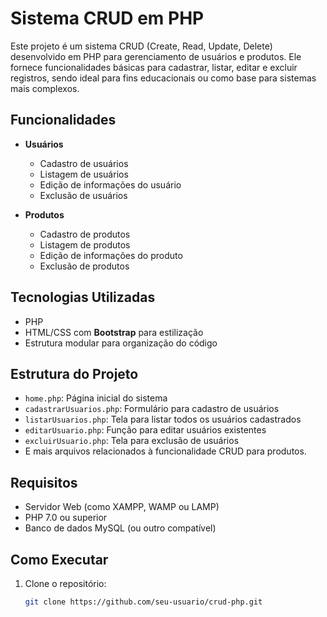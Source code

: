 # Sistema CRUD em PHP

Este projeto é um sistema CRUD (Create, Read, Update, Delete) desenvolvido em PHP para gerenciamento de usuários e produtos. Ele fornece funcionalidades básicas para cadastrar, listar, editar e excluir registros, sendo ideal para fins educacionais ou como base para sistemas mais complexos.

## Funcionalidades

- **Usuários**
  - Cadastro de usuários
  - Listagem de usuários
  - Edição de informações do usuário
  - Exclusão de usuários

- **Produtos**
  - Cadastro de produtos
  - Listagem de produtos
  - Edição de informações do produto
  - Exclusão de produtos

## Tecnologias Utilizadas

- PHP
- HTML/CSS com **Bootstrap** para estilização
- Estrutura modular para organização do código

## Estrutura do Projeto

- `home.php`: Página inicial do sistema
- `cadastrarUsuarios.php`: Formulário para cadastro de usuários
- `listarUsuarios.php`: Tela para listar todos os usuários cadastrados
- `editarUsuario.php`: Função para editar usuários existentes
- `excluirUsuario.php`: Tela para exclusão de usuários
- E mais arquivos relacionados à funcionalidade CRUD para produtos.

## Requisitos

- Servidor Web (como XAMPP, WAMP ou LAMP)
- PHP 7.0 ou superior
- Banco de dados MySQL (ou outro compatível)

## Como Executar

1. Clone o repositório:
   ```bash
   git clone https://github.com/seu-usuario/crud-php.git
